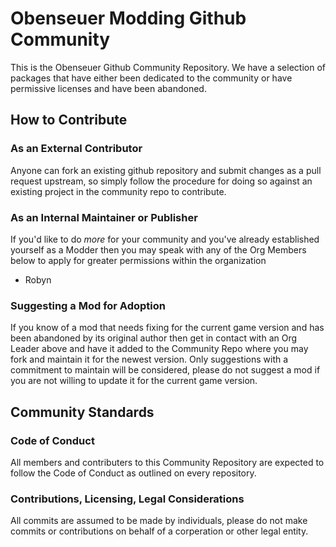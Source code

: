 # Obenseuer Modding Github Community

This is the Obenseuer Github Community Repository. We have a selection of packages that have either been dedicated to the community or have permissive licenses and have been abandoned.

## How to Contribute

### As an External Contributor
Anyone can fork an existing github repository and submit changes as a pull request upstream, so simply follow the procedure for doing so against an existing project in the community repo to contribute.

### As an Internal Maintainer or Publisher

If you'd like to do _more_ for your community and you've already established yourself as a Modder then you may speak with any of the Org Members below to apply for greater permissions within the organization

- Robyn

### Suggesting a Mod for Adoption

If you know of a mod that needs fixing for the current game version and has been abandoned by its original author then get in contact with an Org Leader above and have it added to the Community Repo where you may fork and maintain it for the newest version. Only suggestions with a commitment to maintain will be considered, please do not suggest a mod if you are not willing to update it for the current game version.

## Community Standards

### Code of Conduct

All members and contributers to this Community Repository are expected to follow the Code of Conduct as outlined on every repository.

### Contributions, Licensing, Legal Considerations

All commits are assumed to be made by individuals, please do not make commits or contributions on behalf of a corperation or other legal entity.


<!--

**Here are some ideas to get you started:**

🙋‍♀️ A short introduction - what is your organization all about?
🌈 Contribution guidelines - how can the community get involved?
👩‍💻 Useful resources - where can the community find your docs? Is there anything else the community should know?
🍿 Fun facts - what does your team eat for breakfast?
🧙 Remember, you can do mighty things with the power of [Markdown](https://docs.github.com/github/writing-on-github/getting-started-with-writing-and-formatting-on-github/basic-writing-and-formatting-syntax)
-->
